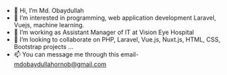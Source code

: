 - 👋 Hi, I’m Md. Obaydullah
- 👀 I’m interested in programming, web application development Laravel, Vuejs, machine learning.
- 🌱 I’m working as Assistant Manager of IT at Vision Eye Hospital
- 💞️ I’m looking to collaborate on PHP, Laravel, Vue.js, Nuxt.js, HTML, CSS, Bootstrap projects ...
- 📫 You can message me through this email- mdobaydullahornob@gmail.com

<!---
obaydullah-ewu/obaydullah-ewu is a ✨ special ✨ repository because its `README.md` (this file) appears on your GitHub profile.
You can click the Preview link to take a look at your changes.
--->
